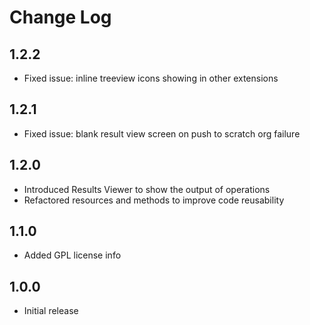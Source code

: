 # Change Log

## 1.2.2

* Fixed issue: inline treeview icons showing in other extensions

## 1.2.1

* Fixed issue: blank result view screen on push to scratch org failure

## 1.2.0

* Introduced Results Viewer to show the output of operations
* Refactored resources and methods to improve code reusability

## 1.1.0

* Added GPL license info

## 1.0.0

* Initial release
